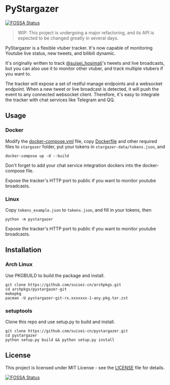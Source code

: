 # PyStargazer
[![FOSSA Status](https://app.fossa.io/api/projects/git%2Bgithub.com%2Fsuisei-cn%2Fpystargazer.svg?type=shield)](https://app.fossa.io/projects/git%2Bgithub.com%2Fsuisei-cn%2Fpystargazer?ref=badge_shield)

> WIP: This project is undergoing a major refactoring, and its API is expected to be changed
> greatly in several days.

PyStargazer is a flexible vtuber tracker.
It's now capable of monitoring Youtube live status, new tweets, and bilibili dynamic.

It's originally written to track [@suisei_hosimati](https://twitter.com/suisei_hosimati)'s 
tweets and live broadcasts, but you can also use it to monitor other vtuber, and track
multiple vtubers if you want to.

The tracker will expose a set of restful manage endpoints and a websocket endpoint.
When a new tweet or live broadcast is detected, it will push the event to any connected
websocket client. Therefore, it's easy to integrate the tracker with chat services like Telegram and QQ.

## Usage
### Docker
Modify the [docker-compose.yml](docker-compose.yml) file, copy [Dockerfile](Dockerfile) and 
other required files to `stargazer` folder, put your tokens in `stargazer-data/tokens.json`, and
``` shell script
docker-compose up -d --build
```
Don't forget to add your chat service integration dockers into the docker-compose file.

Expose the tracker's HTTP port to public if you want to monitor youtube broadcasts.

### Linux
Copy `tokens_example.json` to `tokens.json`, and fill in your tokens, then

``` shell script
python -m pystargazer
```

Expose the tracker's HTTP port to public if you want to monitor youtube broadcasts.

## Installation
### Arch Linux
Use PKGBUILD to build the package and install.

``` shell script
git clone https://github.com/suisei-cn/archpkgs.git
cd archpkgs/pystargazer-git
makepkg
pacman -U pystargazer-git-rx.xxxxxxx-1-any.pkg.tar.zst
```

### setuptools
Clone this repo and use setup.py to build and install.

``` shell script
git clone https://github.com/suisei-cn/pystargazer.git
cd pystargazer
python setup.py build && python setup.py install
```

## License
This project is licensed under MIT License - see the [LICENSE](LICENSE) file for details.


[![FOSSA Status](https://app.fossa.io/api/projects/git%2Bgithub.com%2Fsuisei-cn%2Fpystargazer.svg?type=large)](https://app.fossa.io/projects/git%2Bgithub.com%2Fsuisei-cn%2Fpystargazer?ref=badge_large)
